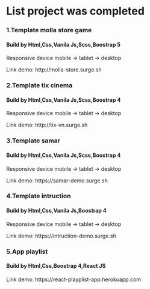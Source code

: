 <h1>List project was completed</h1>

<h3>1.Template molla store game</h3>
<h4>Build by Html,Css,Vanila Js,Scss,Boostrap 5</h4>
<p>Responsive device mobile -> tablet -> desktop </p>
<p>Link demo: http://molla-store.surge.sh </p>

<h3>2.Template tix cinema</h3>
<h4>Build by Html,Css,Vanila Js,Scss,Boostrap 4</h4>
<p>Responsive device mobile -> tablet -> desktop </p>
<p>Link demo: http://tix-vn.surge.sh </p>

<h3>3.Template samar</h3>
<h4>Build by Html,Css,Vanila Js,Scss,Boostrap 4</h4>
<p>Responsive device mobile -> tablet -> desktop </p>
<p>Link demo: https://samar-demo.surge.sh </p>

<h3>4.Template intruction</h3>
<h4>Build by Html,Css,Vanila Js,Boostrap 4</h4>
<p>Responsive device mobile -> tablet -> desktop </p>
<p>Link demo: https://intruction-demo.surge.sh </p>

<h3>5.App playlist</h3>
<h4>Build by Html,Css,Boostrap 4,React JS</h4>
<p>Link demo: https://react-playplist-app.herokuapp.com </p>
